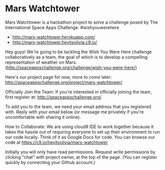 Mars Watchtower
===============

Mars Watchtower is a hackathon project to solve a challenge posed by The International Space Apps Challenge. #wishyouwerehere

* http://mars-watchtower.herokuapp.com/
* http://mars-watchtower.heyitsolivia.c9.io/

Hey guys! We're going to be tackling the Wish You Were Here challenge collaboratively as a team, the goal of which is to develop a compelling representation of weather on Mars. (http://spaceappschallenge.org/challenge/wish-you-were-here/)

Here's our project page for now, more to come later: http://spaceappschallenge.org/project/mars-watchtower/

Officially Join the Team:
If you're interested in officially joining the team, first register at: http://spaceappschallenge.org/

To add you to the team, we need your email address that you registered with. Reply with your email below (or message me privately if you're uncomfortable with sharing it online).

How to Collaborate:
We are using cloud9 IDE to work together because it takes the hassle out of requiring everyone to set up their environment to run our code locally. Think of it as Google Docs for code. You can browse our code at https://c9.io/heyitsolivia/mars-watchtower

Initially you will only have read permissions. Request write permissions by clicking "chat" with project owner, at the top of the page. (You can register quickly by connecting your Github account.)
